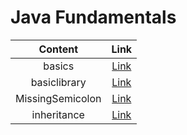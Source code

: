 # Java Fundamentals

| Content                                | Link |
| :------------------------------------: | :---------: |
| basics | [Link](./basics/) |
| basiclibrary | [Link](./basiclibrary/) |
| MissingSemicolon | [Link](./MissingSemicolon/) |
| inheritance | [Link](./inheritance/) |